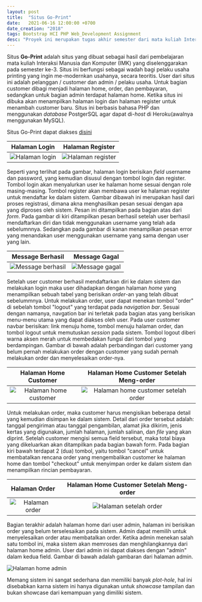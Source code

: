 ```yaml
---
layout: post
title:  "Situs Go-Print"
date:   2021-06-16 12:00:00 +0700
date_creation: "2018"
tags: Bootstrap HCI PHP Web_Development Assignment
desc: "Proyek ini merupakan tugas akhir semester dari mata kuliah Interaksi Manusia dan Komputer (IMK) atau disebut dengan <i>Human Computer Interaction</i> (HCI) yang mengangkat topik jasa printing online dengan nama <b>'Go-Print'</b> berbasis web."
---
```


Situs **Go-Print** adalah situs yang dibuat sebagai hasil dari pembelajaran mata kuliah Interaksi Manusia dan Komputer (IMK) yang diselenggarakan pada semester ke-3\. Situs ini berfungsi sebagai wadah bagi pelaku usaha printing yang ingin me-modernkan usahanya, secara teoritis. User dari situs ini adalah pelanggan / customer dan admin / pelaku usaha. Untuk bagian customer dibagi menjadi halaman home, order, dan pembayaran, sedangkan untuk bagian admin terdapat halaman home. Ketika situs ini dibuka akan menampilkan halaman login dan halaman register untuk menambah customer baru. Situs ini berbasis bahasa PHP dan menggunakan _database_ PostgerSQL agar dapat di\-_host_ di Heroku(awalnya menggunakan MySQL).

Situs Go-Print dapat diakses [disini](https://goprint-imk.herokuapp.com/)

Halaman Login             |  Halaman Register
:-------------------------:|:-------------------------:
<img alt="Halaman login" src="{{site.url}}/assets/goprint-imk/regist_done.PNG" class="img-fluid">  |  <img alt="Halaman register" src="{{site.url}}/assets/goprint-imk/regist_error.PNG" class="img-fluid">

Seperti yang terlihat pada gambar, halaman login berisikan _field_ username dan password, yang kemudian disusul dengan tombol login dan register. Tombol login akan menyalurkan user ke halaman home sesuai dengan role masing-masing. Tombol register akan membawa user ke halaman register untuk mendaftar ke dalam sistem. Gambar dibawah ini merupakan hasil dari proses registrasi, dimana akna menghasilkan pesan sesuai dengan apa yang diproses oleh sistem. Pesan ini ditampilkan pada bagian atas dari _form_. Pada gambar di kiri ditampilkan pesan berhasil setelah user berhasil mendaftarkan diri dan tidak menggunakan username yang telah ada sebelumnnya. Sedangkan pada gambar di kanan menampilkan pesan error yang menandakan user menggunakan username yang sama dengan user yang lain.

Message Berhasil             |  Message Gagal
:-------------------------:|:-------------------------:
<img alt="Message berhasil" src="{{site.url}}/assets/goprint-imk/login.PNG"  class="img-fluid">  |  <img alt="Message gagal" src="{{site.url}}/assets/goprint-imk/regist.PNG"  class="img-fluid">

Setelah user customer berhasil mendaftarkan diri ke dalam sistem dan melakukan login maka user dihadapkan dengan halaman _home_ yang menampilkan sebuah tabel yang berisikan _order_\-an yang telah dibuat sebelummnya. Untuk melakukan order, user dapat menekan tombol "order" di sebelah tombol "logout" yang terdapat pada _navigation bar_. Sesuai dengan namanya, navgation bar ini terletak pada bagian atas yang berisikan menu-menu utama yang dapat diakses oleh user. Pada user customer navbar berisikan: link menuju home, tombol menuju halaman order, dan tombol logout untuk memutuskan _session_ pada sistem. Tombol logout diberi warna aksen merah untuk membedakan fungsi dari tombol yang berdampingan. Gambar di bawah adalah perbandingan dari customer yang belum pernah melakukan order dengan customer yang sudah pernah melakukan order dan menyelesaikan order-nya.

Halaman Home Customer             |  Halaman Home Customer Setelah Meng-order
:-------------------------:|:-------------------------:
<img alt="Halaman home customer" src="{{site.url}}/assets/goprint-imk/index_cust.PNG"  class="img-fluid">  |  <img alt="Halaman home customer setelah order" src="{{site.url}}/assets/goprint-imk/index_cust_selesai.PNG"  class="img-fluid">

Untuk melakukan order, maka customer harus mengisikan beberapa detail yang kemudian disimpan ke dalam sistem. Detail dari order tersebut adalah: tanggal pengiriman atau tanggal pengambilan, alamat jika dikirim, jenis kertas yang digunakan, jumlah halaman, jumlah salinan, dan _file_ yang akan diprint. Setelah customer mengisi semua field tersebut, maka total biaya yang dikeluarkan akan ditampilkan pada bagian bawah form. Pada bagian kiri bawah terdapat 2 (dua) tombol, yaitu tombol "cancel" untuk membatalkan rencana order yang mengembalikan customer ke halaman home dan tombol "checkout" untuk menyimpan order ke dalam sistem dan menampilkan rincian pembayaran.  

Halaman Order             |  Halaman Home Customer Setelah Meng-order
:-------------------------:|:-------------------------:
<img alt="Halaman order" src="{{site.url}}/assets/goprint-imk/order_isi.PNG"  class="img-fluid">  |  <img alt="Halaman setelah order" src="{{site.url}}/assets/goprint-imk/order_checkout.PNG"  class="img-fluid">

Bagian terakhir adalah halaman home dari user admin, halaman ini berisikan order yang belum terselesaikan pada sistem. Admin dapat memilih untuk menyelesaikan order atau membatalkan order. Ketika admin menekan salah satu tombol ini, maka sistem akan memroses dan menghilangkannya dari halaman home admin. User dari admin ini dapat diakses dengan "admin" dalam kedua field. Gambar di bawah adalah gambaran dari halaman admin. 

<img alt="Halaman home admin" src="{{site.url}}/assets/goprint-imk/index_admin.PNG"  class="img-fluid">

Memang sistem ini sangat sederhana dan memiliki banyak _plot-hole_, hal ini disebabkan karna sistem ini hanya digunakan untuk _showcase_ tampilan dan bukan showcase dari kemampuan yang dimiliki sistem.
